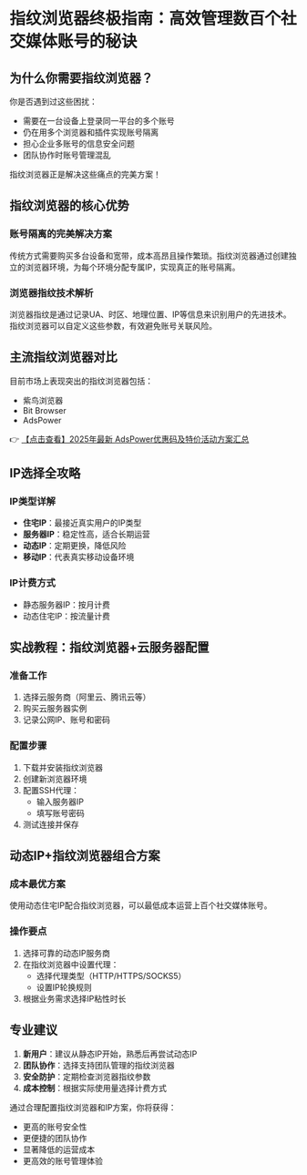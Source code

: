 # 指纹浏览器终极指南：高效管理数百个社交媒体账号的秘诀

## 为什么你需要指纹浏览器？

你是否遇到过这些困扰：
- 需要在一台设备上登录同一平台的多个账号
- 仍在用多个浏览器和插件实现账号隔离
- 担心企业多账号的信息安全问题
- 团队协作时账号管理混乱

指纹浏览器正是解决这些痛点的完美方案！

## 指纹浏览器的核心优势

### 账号隔离的完美解决方案
传统方式需要购买多台设备和宽带，成本高昂且操作繁琐。指纹浏览器通过创建独立的浏览器环境，为每个环境分配专属IP，实现真正的账号隔离。

### 浏览器指纹技术解析
浏览器指纹是通过记录UA、时区、地理位置、IP等信息来识别用户的先进技术。指纹浏览器可以自定义这些参数，有效避免账号关联风险。

## 主流指纹浏览器对比

目前市场上表现突出的指纹浏览器包括：
- 紫鸟浏览器
- Bit Browser
- AdsPower

👉 [【点击查看】2025年最新 AdsPower优惠码及特价活动方案汇总](https://bit.ly/adspower_free)

## IP选择全攻略

### IP类型详解
- **住宅IP**：最接近真实用户的IP类型
- **服务器IP**：稳定性高，适合长期运营
- **动态IP**：定期更换，降低风险
- **移动IP**：代表真实移动设备环境

### IP计费方式
- 静态服务器IP：按月计费
- 动态住宅IP：按流量计费

## 实战教程：指纹浏览器+云服务器配置

### 准备工作
1. 选择云服务商（阿里云、腾讯云等）
2. 购买云服务器实例
3. 记录公网IP、账号和密码

### 配置步骤
1. 下载并安装指纹浏览器
2. 创建新浏览器环境
3. 配置SSH代理：
   - 输入服务器IP
   - 填写账号密码
4. 测试连接并保存

## 动态IP+指纹浏览器组合方案

### 成本最优方案
使用动态住宅IP配合指纹浏览器，可以最低成本运营上百个社交媒体账号。

### 操作要点
1. 选择可靠的动态IP服务商
2. 在指纹浏览器中设置代理：
   - 选择代理类型（HTTP/HTTPS/SOCKS5）
   - 设置IP轮换规则
3. 根据业务需求选择IP粘性时长

## 专业建议

1. **新用户**：建议从静态IP开始，熟悉后再尝试动态IP
2. **团队协作**：选择支持团队管理的指纹浏览器
3. **安全防护**：定期检查浏览器指纹参数
4. **成本控制**：根据实际使用量选择计费方式

通过合理配置指纹浏览器和IP方案，你将获得：
- 更高的账号安全性
- 更便捷的团队协作
- 显著降低的运营成本
- 更高效的账号管理体验